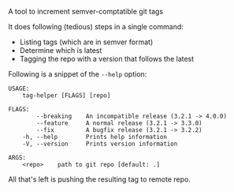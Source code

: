 A tool to increment semver-comptatible git tags

It does following (tedious) steps in a single command:

- Listing tags (which are in semver format)
- Determine which is latest
- Tagging the repo with a version that follows the latest

Following is a snippet of the `--help` option:

```
USAGE:
    tag-helper [FLAGS] [repo]

FLAGS:
        --breaking    An incompatible release (3.2.1 -> 4.0.0)
        --feature     A normal release (3.2.1 -> 3.3.0)
        --fix         A bugfix release (3.2.1 -> 3.2.2)
    -h, --help        Prints help information
    -V, --version     Prints version information

ARGS:
    <repo>    path to git repo [default: .]
```

All that's left is pushing the resulting tag to remote repo.
